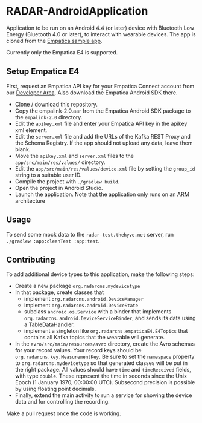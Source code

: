 # RADAR-AndroidApplication
Application to be run on an Android 4.4 (or later) device with Bluetooth Low Energy (Bluetooth 4.0 or later), to interact with wearable devices. The app is cloned from the [Empatica sample app][2].

Currently only the Empatica E4 is supported. 

## Setup Empatica E4

First, request an Empatica API key for your Empatica Connect account from our [Developer Area][1]. Also download the Empatica Android SDK there.

- Clone / download this repository.
- Copy the empalink-2.0.aar from the Empatica Android SDK package to the `empalink-2.0` directory.
- Edit the `apikey.xml` file and enter your Empatica API key in the apikey xml element.
- Edit the `server.xml` file and add the URLs of the Kafka REST Proxy and the Schema Registry. If the app should not upload any data, leave them blank.
- Move the `apikey.xml` and `server.xml` files to the `app/src/main/res/values/` directory.
- Edit the `app/src/main/res/values/device.xml` file by setting the `group_id` string to a suitable user ID.
- Compile the project with `./gradlew build`.
- Open the project in Android Studio.
- Launch the application. Note that the application only runs on an ARM architecture

[1]: https://www.empatica.com/connect/developer.php
[2]: https://github.com/empatica/empalink-sample-project-android

## Usage

To send some mock data to the `radar-test.thehyve.net` server, run `./gradlew :app:cleanTest :app:test`.

## Contributing

To add additional device types to this application, make the following steps:

- Create a new package `org.radarcns.mydevicetype`
- In that package, create classes that
  - implement `org.radarcns.android.DeviceManager`
  - implement `org.radarcns.android.DeviceState`
  - subclass `android.os.Service` with a binder that implements `org.radarcns.android.DeviceServiceBinder`, and sends its data using a TableDataHandler.
  - implement a singleton like `org.radarcns.empaticaE4.E4Topics` that contains all Kafka topics that the wearable will generate.
- In the `avro/src/main/resources/avro` directory, create the Avro schemas for your record values. Your record keys should be `org.radarcns.key.MeasurementKey`. Be sure to set the `namespace` property to `org.radarcns.mydevicetype` so that generated classes will be put in the right package. All values should have `time` and `timeReceived` fields, with type `double`. These represent the time in seconds since the Unix Epoch (1 January 1970, 00:00:00 UTC). Subsecond precision is possible by using floating point decimals.
- Finally, extend the main activity to run a service for showing the device data and for controlling the recording.

Make a pull request once the code is working.
